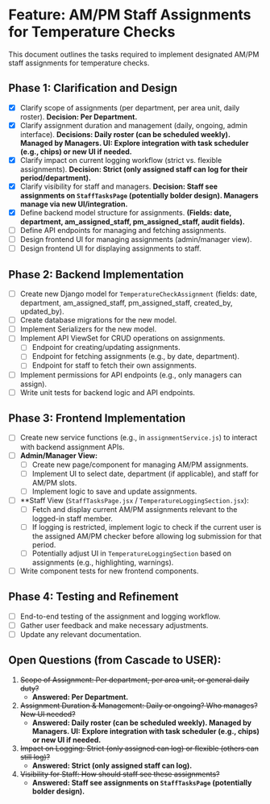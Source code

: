 # Feature: AM/PM Staff Assignments for Temperature Checks

This document outlines the tasks required to implement designated AM/PM staff assignments for temperature checks.

## Phase 1: Clarification and Design

- [x] Clarify scope of assignments (per department, per area unit, daily roster). **Decision: Per Department.**
- [x] Clarify assignment duration and management (daily, ongoing, admin interface). **Decisions: Daily roster (can be scheduled weekly). Managed by Managers. UI: Explore integration with task scheduler (e.g., chips) or new UI if needed.**
- [x] Clarify impact on current logging workflow (strict vs. flexible assignments). **Decision: Strict (only assigned staff can log for their period/department).**
- [x] Clarify visibility for staff and managers. **Decision: Staff see assignments on `StaffTasksPage` (potentially bolder design). Managers manage via new UI/integration.**
- [x] Define backend model structure for assignments. **(Fields: date, department, am_assigned_staff, pm_assigned_staff, audit fields).**
- [ ] Define API endpoints for managing and fetching assignments.
- [ ] Design frontend UI for managing assignments (admin/manager view).
- [ ] Design frontend UI for displaying assignments to staff.

## Phase 2: Backend Implementation

- [ ] Create new Django model for `TemperatureCheckAssignment` (fields: date, department, am_assigned_staff, pm_assigned_staff, created_by, updated_by).
- [ ] Create database migrations for the new model.
- [ ] Implement Serializers for the new model.
- [ ] Implement API ViewSet for CRUD operations on assignments.
    - [ ] Endpoint for creating/updating assignments.
    - [ ] Endpoint for fetching assignments (e.g., by date, department).
    - [ ] Endpoint for staff to fetch their own assignments.
- [ ] Implement permissions for API endpoints (e.g., only managers can assign).
- [ ] Write unit tests for backend logic and API endpoints.

## Phase 3: Frontend Implementation

- [ ] Create new service functions (e.g., in `assignmentService.js`) to interact with backend assignment APIs.
- [ ] **Admin/Manager View:**
    - [ ] Create new page/component for managing AM/PM assignments.
    - [ ] Implement UI to select date, department (if applicable), and staff for AM/PM slots.
    - [ ] Implement logic to save and update assignments.
- [ ] **Staff View (`StaffTasksPage.jsx` / `TemperatureLoggingSection.jsx`):
    - [ ] Fetch and display current AM/PM assignments relevant to the logged-in staff member.
    - [ ] If logging is restricted, implement logic to check if the current user is the assigned AM/PM checker before allowing log submission for that period.
    - [ ] Potentially adjust UI in `TemperatureLoggingSection` based on assignments (e.g., highlighting, warnings).
- [ ] Write component tests for new frontend components.

## Phase 4: Testing and Refinement

- [ ] End-to-end testing of the assignment and logging workflow.
- [ ] Gather user feedback and make necessary adjustments.
- [ ] Update any relevant documentation.

## Open Questions (from Cascade to USER):

1.  ~~Scope of Assignment: Per department, per area unit, or general daily duty?~~
    - **Answered: Per Department.**
2.  ~~Assignment Duration & Management: Daily or ongoing? Who manages? New UI needed?~~
    - **Answered: Daily roster (can be scheduled weekly). Managed by Managers. UI: Explore integration with task scheduler (e.g., chips) or new UI if needed.**
3.  ~~Impact on Logging: Strict (only assigned can log) or flexible (others can still log)?~~
    - **Answered: Strict (only assigned staff can log).**
4.  ~~Visibility for Staff: How should staff see these assignments?~~
    - **Answered: Staff see assignments on `StaffTasksPage` (potentially bolder design).**
